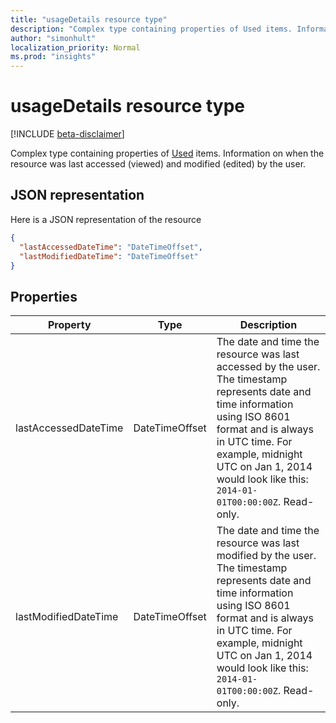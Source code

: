 ```yaml
---
title: "usageDetails resource type"
description: "Complex type containing properties of Used items. Information on when the resource was last accessed (viewed) and modified (edited) by the user."
author: "simonhult"
localization_priority: Normal
ms.prod: "insights"
---
```


# usageDetails resource type

[!INCLUDE [beta-disclaimer](../../includes/beta-disclaimer.md)]

Complex type containing properties of [Used](insights-used.md) items. Information on when the resource was last accessed (viewed) and modified (edited) by the user.

## JSON representation

Here is a JSON representation of the resource

<!-- {
  "blockType": "resource",
  "optionalProperties": [

  ],
  "@odata.type": "microsoft.graph.usageDetails"
}-->

```json
{
  "lastAccessedDateTime": "DateTimeOffset",
  "lastModifiedDateTime": "DateTimeOffset"
}
```

## Properties

| Property      		| Type          | Description  |
| ------------- 		|---------------| -------------|
| lastAccessedDateTime      			| DateTimeOffset		| The date and time the resource was last accessed by the user. The timestamp represents date and time information using ISO 8601 format and is always in UTC time. For example, midnight UTC on Jan 1, 2014 would look like this: `2014-01-01T00:00:00Z`. Read-only.       	   		   |
| lastModifiedDateTime    			| DateTimeOffset		| The date and time the resource was last modified by the user. The timestamp represents date and time information using ISO 8601 format and is always in UTC time. For example, midnight UTC on Jan 1, 2014 would look like this: `2014-01-01T00:00:00Z`. Read-only.       |
